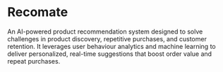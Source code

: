 # Recomate
An AI-powered product recommendation system designed to solve challenges in product discovery, repetitive purchases, and customer retention. It leverages user behaviour analytics and machine learning to deliver personalized, real-time suggestions that boost order value and repeat purchases.
